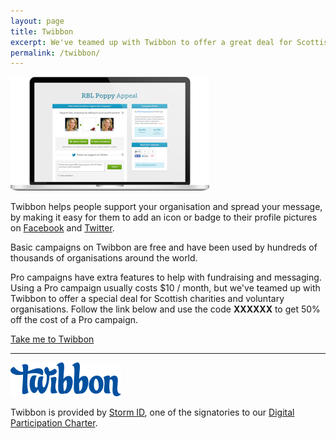 ```yaml
---
layout: page
title: Twibbon
excerpt: We've teamed up with Twibbon to offer a great deal for Scottish charities.
permalink: /twibbon/
---
```


![Twibbon laptop](/images/twibbon-laptop.png)

  

Twibbon helps people support your organisation and spread your message, by making it easy for them to add an icon or badge to their profile pictures on [Facebook](https://facebook.com) and [Twitter](http://twitter.com/).

Basic campaigns on Twibbon are free and have been used by hundreds of thousands of organisations around the world.

Pro campaigns have extra features to help with fundraising and messaging. Using a Pro campaign usually costs $10 / month, but we've  teamed up with Twibbon to offer a special deal for Scottish charities and voluntary organisations. Follow the link below and use the code **XXXXXX** to get 50% off the cost of a Pro campaign.

<a href="http://twibbon.com/scvo" class="btn btn-lg btn-primary">Take me to Twibbon</a>

  
  
---

![Twibbon](/images/twibbon.png)

Twibbon is provided by [Storm ID](/charter/storm-id/), one of the signatories to our [Digital Participation Charter](/charter/). 